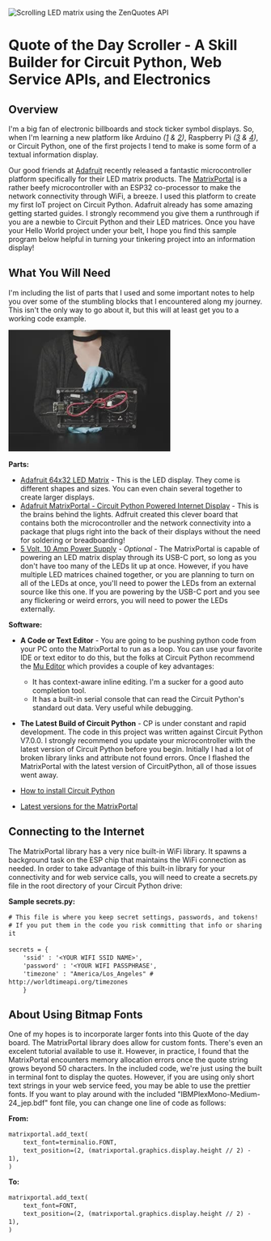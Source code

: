 ![Scrolling LED matrix using the ZenQuotes API](assets/ZenQuote-Scroller.gif)

# Quote of the Day Scroller - A Skill Builder for Circuit Python, Web Service APIs, and Electronics

## Overview

I'm a big fan of electronic billboards and stock ticker symbol displays. So, when I'm learning a new platform like Arduino *([1](https://github.com/seanosteen/IRC-Scrolling-Text-Bot) & [2](https://github.com/seanosteen/LED_SIGN_on_LOL_SHIELD_ANY_LENGTH))*, Raspberry Pi *([3](https://tinkeringrocks.com/2016/01/23/raspberry-pi-ntp-server-using-gps/) & [4](https://tinkeringrocks.com/2013/11/19/raspberry-pi-rs232-oauth/))*, or Circuit Python, one of the first projects I tend to make is some form of a textual information display.

Our good friends at [Adafruit](https://www.adafruit.com/product/4745) recently released a fantastic microcontroller platform specifically for their LED matrix products. The [MatrixPortal](https://www.adafruit.com/product/4745) is a rather beefy microcontroller with an ESP32 co-processor to make the network connectivity through WiFi, a breeze. I used this platform to create my first IoT project on Circuit Python. Adafruit already has some amazing getting started guides. I strongly recommend you give them a runthrough if you are a newbie to Circuit Python and their LED matrices. Once you have your Hello World project under your belt, I hope you find this sample program below helpful in turning your tinkering project into an information display!


## What You Will Need

I'm including the list of parts that I used and some important notes to help you over some of the stumbling blocks that I encountered along my journey. This isn't the only way to go about it, but this will at least get you to a working code example.

![LED MatrixPortal example](assets/MatrixPortal1.jpg)

**Parts:**

- [Adafruit 64x32 LED Matrix](https://www.adafruit.com/product/2277) - This is the LED display. They come is different shapes and sizes.  You can even chain several together to create larger displays.
- [Adafruit MatrixPortal - Circuit Python Powered Internet Display](https://www.adafruit.com/product/4745) - This is the brains behind the lights.  Adfruit created this clever board that contains both the microcontroller and the network connectivity into a package that plugs right into the back of their displays without the need for soldering or breadboarding!
- [5 Volt, 10 Amp Power Supply](https://www.amazon.com/gp/product/B0852HL336/ref=ppx_yo_dt_b_asin_title_o00_s00?ie=UTF8&psc=1) - *Optional* - The MatrixPortal is capable of powering an LED matrix display through its USB-C port, so long as you don't have too many of the LEDs lit up at once.  However, if you have multiple LED matrices chained together, or you are planning to turn on all of the LEDs at once, you'll need to power the LEDs from an external source like this one. If you are powering by the USB-C port and you see any flickering or weird errors, you will need to power the LEDs externally.

**Software:**

- **A Code or Text Editor** - You are going to be pushing python code from your PC onto the MatrixPortal to run as a loop.  You can use your favorite IDE or text editor to do this, but the folks at Circuit Python recommend the [Mu Editor](https://codewith.mu/) which provides a couple of key advantages:
  - It has context-aware inline editing. I'm a sucker for a good auto completion tool.
  - It has a built-in serial console that can read the Circuit Python's standard out data. Very useful while debugging.

- **The Latest Build of Circuit Python** - CP is under constant and rapid development. The code in this project was written against Circuit Python V7.0.0. I strongly recommend you update your microcontroller with the latest version of Circuit Python before you begin.  Initially I had a lot of broken library links and attribute not found errors.  Once I flashed the MatrixPortal with the latest version of CircuitPython, all of those issues went away.
 - [How to install Circuit Python](https://learn.adafruit.com/matrix-portal-new-guide-scroller/install-circuitpython)
 - [Latest versions for the MatrixPortal](https://circuitpython.org/board/matrixportal_m4/)

## Connecting to the Internet

The MatrixPortal library has a very nice built-in WiFi library. It spawns a background task on the ESP chip that maintains the WiFi connection as needed. In order to take advantage of this built-in library for your connectivity and for web service calls, you will need to create a secrets.py file in the root directory of your Circuit Python drive:

**Sample secrets.py:**

```
# This file is where you keep secret settings, passwords, and tokens!
# If you put them in the code you risk committing that info or sharing it

secrets = {
    'ssid' : '<YOUR WIFI SSID NAME>',
    'password' : '<YOUR WIFI PASSPHRASE',
    'timezone' : "America/Los_Angeles" # http://worldtimeapi.org/timezones
    }

```


## About Using Bitmap Fonts

One of my hopes is to incorporate larger fonts into this Quote of the day board. The MatrixPortal library does allow for custom fonts. There's even an excelent tutorial available to use it. However, in practice, I found that the MatrixPortal encounters memory allocation errors once the quote string grows beyond 50 characters.  In the included code, we're just using the built in terminal font to display the quotes. However, if you are using only short text strings in your web service feed, you may be able to use the prettier fonts. If you want to play around with the included "IBMPlexMono-Medium-24_jep.bdf" font file, you can change one line of code as follows:

**From:**
```
matrixportal.add_text(
    text_font=terminalio.FONT,
    text_position=(2, (matrixportal.graphics.display.height // 2) - 1),
)
```

**To:**
```
matrixportal.add_text(
    text_font=FONT,
    text_position=(2, (matrixportal.graphics.display.height // 2) - 1),
)
```
